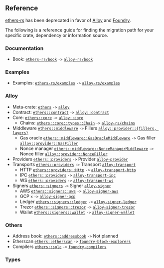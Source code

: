 ## Reference

[ethers-rs](https://github.com/gakonst/ethers-rs/) has been deprecated in favor of [Alloy](https://github.com/alloy-rs/) and [Foundry](https://github.com/foundry-rs/).

The following is a reference guide for finding the migration path for your specific crate, dependency or information source.

### Documentation

- Book: [`ethers-rs/book`](https://github.com/gakonst/ethers-rs/tree/master/book) `->` [`alloy-rs/book`](https://github.com/alloy-rs/book)

### Examples

- Examples: [`ethers-rs/examples`](https://github.com/gakonst/ethers-rs/tree/master/examples) `->` [`alloy-rs/examples`](https://github.com/alloy-rs/examples)

### Alloy

- Meta-crate: [`ethers`](https://github.com/gakonst/ethers-rs/tree/master/ethers) `->` [`alloy`](https://github.com/alloy-rs/alloy/tree/main/crates/alloy)
- Contract: [`ethers::contract`](https://github.com/gakonst/ethers-rs/tree/master/ethers-contract) `->` [`alloy::contract`](https://github.com/alloy-rs/alloy/tree/main/crates/contract)
- Core: [`ethers::core`](https://github.com/gakonst/ethers-rs/tree/master/ethers-core) `->` [`alloy::core`](https://github.com/alloy-rs/core)
  - Chains: [`ethers::core::types::Chain`](https://github.com/gakonst/ethers-rs/blob/master/ethers-core/src/types/chain.rs) `->` [`alloy-rs/chains`](https://github.com/alloy-rs/chains)
- Middleware [`ethers::middleware`](https://github.com/gakonst/ethers-rs/tree/master/ethers-middleware) `->` Fillers [`alloy::provider::{fillers, layers}`](https://github.com/alloy-rs/alloy/tree/main/crates/provider/src)
  - Gas oracle [`ethers::middleware::GasOracleMiddleware`](https://github.com/gakonst/ethers-rs/blob/master/ethers-middleware/src/gas_oracle/middleware.rs) `->` Gas filler [`alloy::provider::GasFiller`](https://github.com/alloy-rs/examples/blob/main/examples/fillers/examples/gas_filler.rs)
  - Nonce manager [`ethers::middleware::NonceManagerMiddleware`](https://github.com/gakonst/ethers-rs/tree/master/ethers-middleware/src/nonce_manager.rs) `->` Nonce filler [`alloy::provider::NonceFiller`](https://github.com/alloy-rs/alloy/tree/main/crates/provider/src/fillers/nonce.rs)
- Providers [`ethers::providers`](https://github.com/gakonst/ethers-rs/tree/master/ethers-providers) `->` Provider [`alloy-provider`](https://github.com/alloy-rs/alloy/tree/main/crates/provider)
- Transports [`ethers::providers`](https://github.com/gakonst/ethers-rs/tree/master/ethers-providers/src/rpc/transports) `->` Transport [`alloy-transport`](https://github.com/alloy-rs/alloy/tree/main/crates/transport)
  - HTTP [`ethers::providers::Http`](https://github.com/gakonst/ethers-rs/tree/master/ethers-providers/src/rpc/transports/http.rs) `->` [`alloy-transport-http`](https://github.com/alloy-rs/alloy/tree/main/crates/transport-http)
  - IPC [`ethers::providers`](https://github.com/gakonst/ethers-rs/tree/master/ethers-providers/src/rpc/transports/ipc.rs) `->` [`alloy-transport-ipc`](https://github.com/alloy-rs/alloy/tree/main/crates/transport-ipc)
  - WS [`ethers::providers`](https://github.com/gakonst/ethers-rs/tree/master/ethers-providers/src/rpc/transports/ws) `->` [`alloy-transport-ws`](https://github.com/alloy-rs/alloy/tree/main/crates/transport-ws)
- Signers [`ethers::signers`](https://github.com/gakonst/ethers-rs/tree/master/ethers-signers) `->` Signer [`alloy-signer`](https://github.com/alloy-rs/alloy/tree/main/crates/signer)
  - AWS [`ethers::signers::aws`](https://github.com/gakonst/ethers-rs/tree/master/ethers-signers/src/aws) `->` [`alloy-signer-aws`](https://github.com/alloy-rs/alloy/tree/main/crates/signer-aws)
  - GCP `x` `->` [`alloy-signer-gcp`](https://github.com/alloy-rs/alloy/tree/main/crates/signer-gcp)
  - Ledger [`ethers::signers::ledger`](https://github.com/gakonst/ethers-rs/tree/master/ethers-signers/src/ledger) `->` [`alloy-signer-ledger`](https://github.com/alloy-rs/alloy/tree/main/crates/signer-ledger)
  - Trezor [`ethers::signers::trezor`](https://github.com/gakonst/ethers-rs/tree/master/ethers-signers/src/trezor) `->` [`alloy-signer-trezor`](https://github.com/alloy-rs/alloy/tree/main/crates/signer-trezor)
  - Wallet [`ethers::signers::wallet`](https://github.com/gakonst/ethers-rs/tree/master/ethers-signers/src/wallet) `->` [`alloy-signer-wallet`](https://github.com/alloy-rs/alloy/tree/main/crates/signer-wallet)

### Others

- Address book: [`ethers::addressbook`](https://github.com/gakonst/ethers-rs/tree/master/ethers-addressbook) `->` Not planned
- Etherscan [`ethers::etherscan`](https://github.com/gakonst/ethers-rs/tree/master/ethers-etherscan) `->` [`foundry-block-explorers`](https://github.com/foundry-rs/block-explorers)
- Compilers [`ethers::solc`](https://github.com/gakonst/ethers-rs/tree/master/ethers-solc) `->` [`foundry-compilers`](https://github.com/foundry-rs/compilers)

### Types

<!-- 
// https://github.com/gakonst/ethers-rs/issues/2667#issue-1982077921
-->

